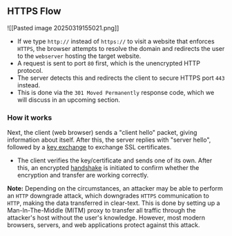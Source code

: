 ## HTTPS Flow

![[Pasted image 20250319155021.png]]

- If we type `http://` instead of `https://` to visit a website that enforces `HTTPS`, the browser attempts to resolve the domain and redirects the user to the `webserver` hosting the target website.
- A request is sent to port `80` first, which is the unencrypted HTTP protocol. 
- The server detects this and redirects the client to secure HTTPS port `443` instead. 
- This is done via the `301 Moved Permanently` response code, which we will discuss in an upcoming section. 

### How it works 

Next, the client (web browser) sends a "client hello" packet, giving information about itself. After this, the server replies with "server hello", followed by a [key exchange](https://en.wikipedia.org/wiki/Key_exchange) to exchange SSL certificates.

- The client verifies the key/certificate and sends one of its own. After this, an encrypted [handshake](https://www.cloudflare.com/learning/ssl/what-happens-in-a-tls-handshake) is initiated to confirm whether the encryption and transfer are working correctly.

**Note:** Depending on the circumstances, an attacker may be able to perform an `HTTP` downgrade attack, which downgrades `HTTPS` communication to `HTTP`, making the data transferred in clear-text. This is done by setting up a Man-In-The-Middle (MITM) proxy to transfer all traffic through the attacker's host without the user's knowledge. However, most modern browsers, servers, and web applications protect against this attack.

